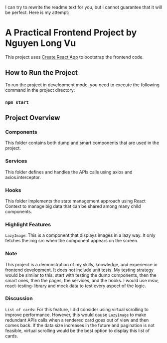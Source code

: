 I can try to rewrite the readme text for you, but I cannot guarantee that it will be perfect. Here is my attempt:

# A Practical Frontend Project by Nguyen Long Vu

This project uses [Create React App](https://github.com/facebook/create-react-app) to bootstrap the frontend code.

## How to Run the Project

To run the project in development mode, you need to execute the following command in the project directory:

### `npm start`

## Project Overview

### Components

This folder contains both dump and smart components that are used in the project.

### Services

This folder defines and handles the APIs calls using axios and axios.interceptor.

### Hooks

This folder implements the state management approach using React Context to manage big data that can be shared among many child components.

### Highlight Features

`LazyImage`: This is a component that displays images in a lazy way. It only fetches the img src when the component appears on the screen.

### Note

This project is a demonstration of my skills, knowledge, and experience in frontend development. It does not include unit tests. My testing strategy would be similar to this: start with testing the dump components, then the smart ones, then the pages, the services, and the hooks. I would use msw, react-testing-library and mock data to test every aspect of the logic.

### Discussion

`List of cards`: For this feature, I did consider using virtual scrolling to improve performance. However, this would cause `LazyImage` to make redundant APIs calls when a rendered card goes out of view and then comes back. If the data size increases in the future and pagination is not feasible, virtual scrolling would be the best option to display this list of cards.
